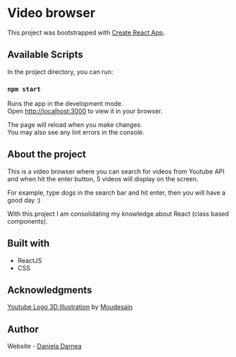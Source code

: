 # Video browser

This project was bootstrapped with [Create React App](https://github.com/facebook/create-react-app).

## Available Scripts

In the project directory, you can run:

### `npm start`

Runs the app in the development mode.\
Open [http://localhost:3000](http://localhost:3000) to view it in your browser.

The page will reload when you make changes.\
You may also see any lint errors in the console.

## About the project

This is a video browser where you can search for videos from Youtube API and when hit the enter button, 5 videos will display on the screen.

For example, type dogs in the search bar and hit enter, then you will have a good day :)

With this project I am consolidating my knowledge about React (class based components).

## Built with

- ReactJS
- CSS

## Acknowledgments

<a href="https://iconscout.com/3ds/youtube" target="_blank">Youtube Logo 3D Illustration</a> by <a href="https://iconscout.com/contributors/moudesain" target="_blank">Moudesain</a>

## Author

Website - [Daniela Darnea](https://mdanieladla.github.io/portfolio/)
